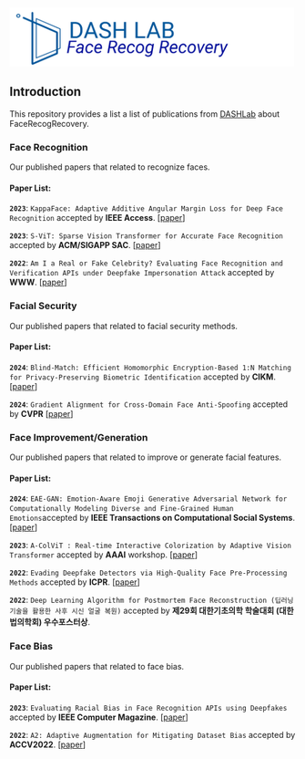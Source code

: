 <img src="asset/icon.png" title="Logo" width="500" />

## Introduction

This repository provides a list a list of publications from [DASHLab](https://dash-lab.github.io/) about FaceRecogRecovery.

### Face Recognition
Our published papers that related to recognize faces.

#### Paper List:

**`2023`**: `KappaFace: Adaptive Additive Angular Margin Loss for Deep Face Recognition` accepted by **IEEE Access**. [[paper](https://arxiv.org/pdf/2201.07394.pdf)]

**`2023`**: `S-ViT: Sparse Vision Transformer for Accurate Face Recognition` accepted by **ACM/SIGAPP SAC**. [[paper](https://dl.acm.org/doi/abs/10.1145/3555776.3577640)]

**`2022`**: `Am I a Real or Fake Celebrity? Evaluating Face Recognition and Verification APIs under Deepfake Impersonation Attack` accepted by **WWW**. [[paper](https://dl.acm.org/doi/pdf/10.1145/3485447.3512212)]

### Facial Security
Our published papers that related to facial security methods.

#### Paper List:
**`2024`**: `Blind-Match: Efficient Homomorphic Encryption-Based 1:N Matching for Privacy-Preserving Biometric Identification`  accepted by **CIKM**. [[paper](https://arxiv.org/abs/2408.06167)]

**`2024`**: `Gradient Alignment for Cross-Domain Face Anti-Spoofing` accepted by **CVPR** [[paper](https://openaccess.thecvf.com/content/CVPR2024/papers/Le_Gradient_Alignment_for_Cross-Domain_Face_Anti-Spoofing_CVPR_2024_paper.pdf)]


### Face Improvement/Generation
Our published papers that related to improve or generate facial features.

#### Paper List:
**`2024`**: `EAE-GAN: Emotion-Aware Emoji Generative Adversarial Network for Computationally Modeling Diverse and Fine-Grained Human Emotions`accepted by **IEEE Transactions on Computational Social Systems**. [[paper](https://ieeexplore.ieee.org/document/10355933/)]

**`2023`**: `A-ColViT : Real-time Interactive Colorization by Adaptive Vision Transformer` accepted by **AAAI** workshop. [[paper](https://practical-dl.github.io/2023/long_paper/27/CameraReady/27.pdf)]

**`2022`**: `Evading Deepfake Detectors via High-Quality Face Pre-Processing Methods` accepted by **ICPR**. [[paper](https://ieeexplore.ieee.org/stamp/stamp.jsp?tp=&arnumber=9956520)]

**`2022`**: `Deep Learning Algorithm for Postmortem Face Reconstruction (딥러닝 기술을 활용한 사후 시신 얼굴 복원)` accepted by **제29회 대한기초의학 학술대회 (대한법의학회) 우수포스터상**.


### Face Bias
Our published papers that related to face bias.

#### Paper List:

**`2023`**: `Evaluating Racial Bias in Face Recognition APIs using Deepfakes` accepted by **IEEE Computer Magazine**. [[paper](https://ieeexplore.ieee.org/document/10109304)]

**`2022`**: `A2: Adaptive Augmentation for Mitigating Dataset Bias` accepted by **ACCV2022**. [[paper](https://openaccess.thecvf.com/content/ACCV2022/papers/An_A2_Adaptive_Augmentation_for_Effectively_Mitigating_Dataset_Bias_ACCV_2022_paper.pdf)]




